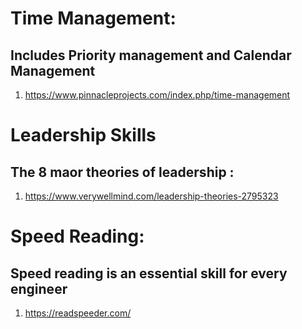 # Time Management: 
## Includes Priority management and Calendar Management
1. https://www.pinnacleprojects.com/index.php/time-management

# Leadership Skills
## The 8 maor theories of leadership :
1. https://www.verywellmind.com/leadership-theories-2795323

# Speed Reading: 
## Speed reading is an essential skill for every engineer
1. https://readspeeder.com/
